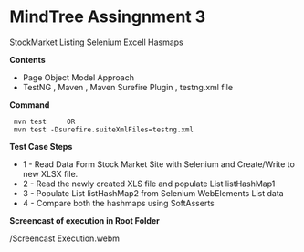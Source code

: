 # MindTree Assingnment 3
StockMarket Listing Selenium Excell Hasmaps

**Contents**
- Page Object Model Approach
- TestNG , Maven , Maven Surefire Plugin , testng.xml file

**Command**
```
 mvn test     OR
 mvn test -Dsurefire.suiteXmlFiles=testng.xml
```

**Test Case Steps**
- 1 - Read Data Form Stock Market Site with Selenium and Create/Write to new XLSX file.
- 2 - Read the newly created XLS file and populate List<Hashmap> listHashMap1
- 3 - Populate List<Hashmap> listHashMap2 from Selenium WebElements List data
- 4 - Compare both the hashmaps using SoftAsserts


**Screencast of execution in Root Folder**

/Screencast Execution.webm